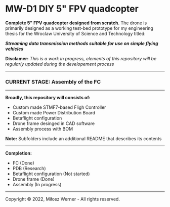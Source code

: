 # MW-D1 DIY 5" FPV quadcopter
**Complete 5" FPV quadcopter designed from scratch**. The drone is primarily designed as a working test-bed prototype for my engineering thesis for the Wroclaw University of Science and Technology titled:

**_Streaming data transmission methods suitable for use on simple flying vehicles_**

**Disclamer:** _This is a work in progress, elements of this repository will be regularly updated during the developement process_

___
### CURRENT STAGE: Assembly of the FC
___

**Broadly, this repository will consists of:**
* Custom made STMF7-based Fligh Controller
* Custom made Power Distribution Board
* Betaflight configuration
* Drone frame desinged in CAD software
* Assembly process with BOM

**Note:** Subfolders include an additional README that describes its contents
___

**Completion:**
* FC (Done)
* PDB (Research)
* Betaflight configuration (Not started)
* Drone frame (Done)
* Assembly (In progress)

___

Copyright © 2022, Miłosz Werner - All rights reserved. 



